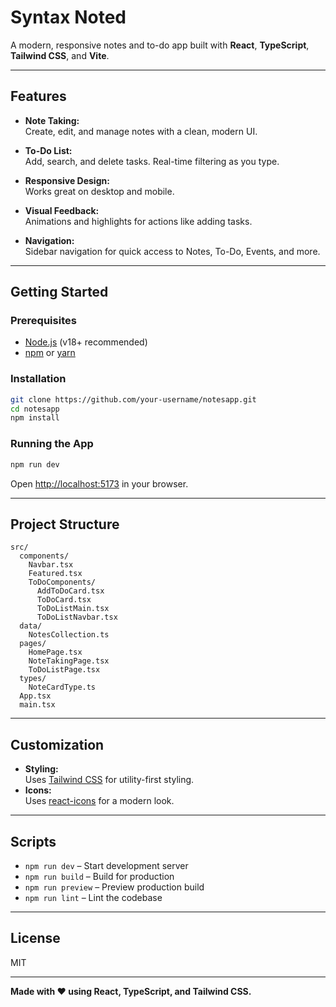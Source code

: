 # Syntax Noted

A modern, responsive notes and to-do app built with **React**, **TypeScript**, **Tailwind CSS**, and **Vite**.

---

## Features

- **Note Taking:**  
  Create, edit, and manage notes with a clean, modern UI.

- **To-Do List:**  
  Add, search, and delete tasks. Real-time filtering as you type.

- **Responsive Design:**  
  Works great on desktop and mobile.

- **Visual Feedback:**  
  Animations and highlights for actions like adding tasks.

- **Navigation:**  
  Sidebar navigation for quick access to Notes, To-Do, Events, and more.

---

## Getting Started

### Prerequisites

- [Node.js](https://nodejs.org/) (v18+ recommended)
- [npm](https://www.npmjs.com/) or [yarn](https://yarnpkg.com/)

### Installation

```bash
git clone https://github.com/your-username/notesapp.git
cd notesapp
npm install
```

### Running the App

```bash
npm run dev
```

Open [http://localhost:5173](http://localhost:5173) in your browser.

---

## Project Structure

```
src/
  components/
    Navbar.tsx
    Featured.tsx
    ToDoComponents/
      AddToDoCard.tsx
      ToDoCard.tsx
      ToDoListMain.tsx
      ToDoListNavbar.tsx
  data/
    NotesCollection.ts
  pages/
    HomePage.tsx
    NoteTakingPage.tsx
    ToDoListPage.tsx
  types/
    NoteCardType.ts
  App.tsx
  main.tsx
```

---

## Customization

- **Styling:**  
  Uses [Tailwind CSS](https://tailwindcss.com/) for utility-first styling.
- **Icons:**  
  Uses [react-icons](https://react-icons.github.io/react-icons/) for a modern look.

---

## Scripts

- `npm run dev` – Start development server
- `npm run build` – Build for production
- `npm run preview` – Preview production build
- `npm run lint` – Lint the codebase

---

## License

MIT

---

**Made with ❤️ using React, TypeScript, and Tailwind CSS.**
